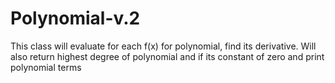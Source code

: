 # Polynomial-v.2
This class will evaluate for each f(x) for polynomial, find its derivative.  Will also return highest degree of polynomial and if its constant of zero and print polynomial terms
